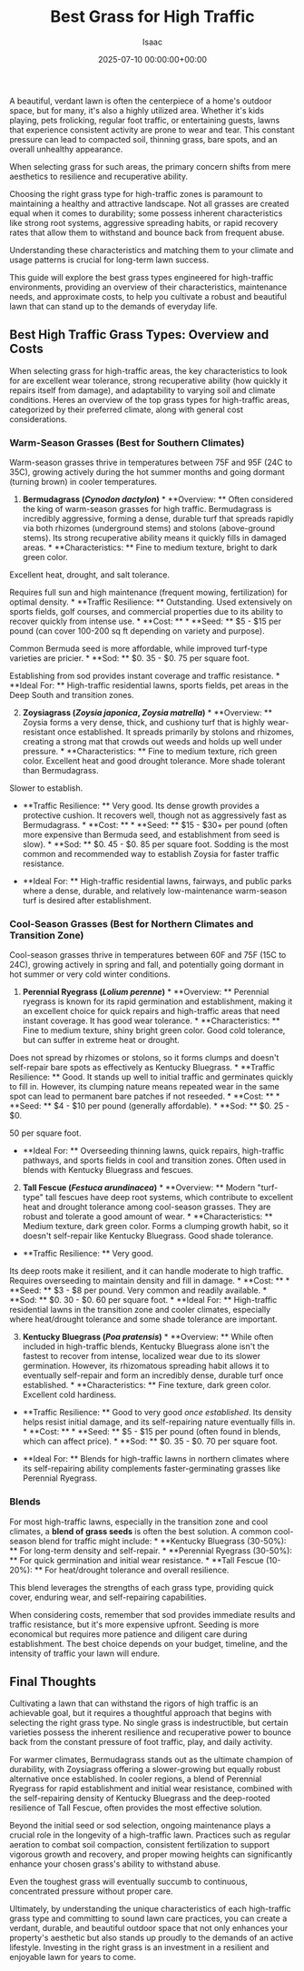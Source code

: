 ﻿---
title: Best Grass for High Traffic
description: A beautiful, verdant lawn is often the centerpiece of a home's outdoor space, but for many, it's also a highly utilized area.
slug: /best-grass-for-high-traffic/
date: 2025-07-10 00:00:00+00:00
lastmod: 2025-07-10 00:00:00+03:00
author: Isaac
categories:
- Lawn Care
- Guides
tags:
- lawn-care
- gra
- high-traffic
layout: post
---

A beautiful, verdant lawn is often the centerpiece of a home's outdoor space, but for many, it's also a highly utilized area. Whether it's kids playing, pets frolicking, regular foot traffic, or entertaining guests, lawns that experience consistent activity are prone to wear and tear. This constant pressure can lead to compacted soil, thinning grass, bare spots, and an overall unhealthy appearance.

When selecting grass for such areas, the primary concern shifts from mere aesthetics to resilience and recuperative ability.

Choosing the right grass type for high-traffic zones is paramount to maintaining a healthy and attractive landscape. Not all grasses are created equal when it comes to durability; some possess inherent characteristics like strong root systems, aggressive spreading habits, or rapid recovery rates that allow them to withstand and bounce back from frequent abuse.

Understanding these characteristics and matching them to your climate and usage patterns is crucial for long-term lawn success.

This guide will explore the best grass types engineered for high-traffic environments, providing an overview of their characteristics, maintenance needs, and approximate costs, to help you cultivate a robust and beautiful lawn that can stand up to the demands of everyday life.

##  Best High Traffic Grass Types: Overview and Costs

When selecting grass for high-traffic areas, the key characteristics to look for are excellent wear tolerance, strong recuperative ability (how quickly it repairs itself from damage), and adaptability to varying soil and climate conditions. Heres an overview of the top grass types for high-traffic areas, categorized by their preferred climate, along with general cost considerations.

###  Warm-Season Grasses (Best for Southern Climates)

Warm-season grasses thrive in temperatures between 75F and 95F (24C to 35C), growing actively during the hot summer months and going dormant (turning brown) in cooler temperatures.

1. **Bermudagrass (*Cynodon dactylon*)** * **Overview: ** Often considered the king of warm-season grasses for high traffic. Bermudagrass is incredibly aggressive, forming a dense, durable turf that spreads rapidly via both rhizomes (underground stems) and stolons (above-ground stems). Its strong recuperative ability means it quickly fills in damaged areas. * **Characteristics: ** Fine to medium texture, bright to dark green color.

Excellent heat, drought, and salt tolerance.

Requires full sun and high maintenance (frequent mowing, fertilization) for optimal density. * **Traffic Resilience: ** Outstanding. Used extensively on sports fields, golf courses, and commercial properties due to its ability to recover quickly from intense use. * **Cost: ** * **Seed: ** $5 - $15 per pound (can cover 100-200 sq ft depending on variety and purpose).

Common Bermuda seed is more affordable, while improved turf-type varieties are pricier. * **Sod: ** $0. 35 - $0. 75 per square foot.

Establishing from sod provides instant coverage and traffic resistance. * **Ideal For: ** High-traffic residential lawns, sports fields, pet areas in the Deep South and transition zones.

2. **Zoysiagrass (*Zoysia japonica*, *Zoysia matrella*)** * **Overview: ** Zoysia forms a very dense, thick, and cushiony turf that is highly wear-resistant once established. It spreads primarily by stolons and rhizomes, creating a strong mat that crowds out weeds and holds up well under pressure. * **Characteristics: ** Fine to medium texture, rich green color. Excellent heat and good drought tolerance. More shade tolerant than Bermudagrass.

Slower to establish.

* **Traffic Resilience: ** Very good. Its dense growth provides a protective cushion. It recovers well, though not as aggressively fast as Bermudagrass. * **Cost: ** * **Seed: ** $15 - $30+ per pound (often more expensive than Bermuda seed, and establishment from seed is slow). * **Sod: ** $0. 45 - $0. 85 per square foot. Sodding is the most common and recommended way to establish Zoysia for faster traffic resistance.

* **Ideal For: ** High-traffic residential lawns, fairways, and public parks where a dense, durable, and relatively low-maintenance warm-season turf is desired after establishment.

###  Cool-Season Grasses (Best for Northern Climates and Transition Zone)

Cool-season grasses thrive in temperatures between 60F and 75F (15C to 24C), growing actively in spring and fall, and potentially going dormant in hot summer or very cold winter conditions.

1. **Perennial Ryegrass (*Lolium perenne*)** * **Overview: ** Perennial ryegrass is known for its rapid germination and establishment, making it an excellent choice for quick repairs and high-traffic areas that need instant coverage. It has good wear tolerance. * **Characteristics: ** Fine to medium texture, shiny bright green color. Good cold tolerance, but can suffer in extreme heat or drought.

Does not spread by rhizomes or stolons, so it forms clumps and doesn't self-repair bare spots as effectively as Kentucky Bluegrass. * **Traffic Resilience: ** Good. It stands up well to initial traffic and germinates quickly to fill in. However, its clumping nature means repeated wear in the same spot can lead to permanent bare patches if not reseeded. * **Cost: ** * **Seed: ** $4 - $10 per pound (generally affordable). * **Sod: ** $0. 25 - $0.

50 per square foot.

* **Ideal For: ** Overseeding thinning lawns, quick repairs, high-traffic pathways, and sports fields in cool and transition zones. Often used in blends with Kentucky Bluegrass and fescues.

2. **Tall Fescue (*Festuca arundinacea*)** * **Overview: ** Modern "turf-type" tall fescues have deep root systems, which contribute to excellent heat and drought tolerance among cool-season grasses. They are robust and tolerate a good amount of wear. * **Characteristics: ** Medium texture, dark green color. Forms a clumping growth habit, so it doesn't self-repair like Kentucky Bluegrass. Good shade tolerance.

* **Traffic Resilience: ** Very good.

Its deep roots make it resilient, and it can handle moderate to high traffic. Requires overseeding to maintain density and fill in damage. * **Cost: ** * **Seed: ** $3 - $8 per pound. Very common and readily available. * **Sod: ** $0. 30 - $0. 60 per square foot. * **Ideal For: ** High-traffic residential lawns in the transition zone and cooler climates, especially where heat/drought tolerance and some shade tolerance are important.

3. **Kentucky Bluegrass (*Poa pratensis*)** * **Overview: ** While often included in high-traffic blends, Kentucky Bluegrass alone isn't the fastest to recover from intense, localized wear due to its slower germination. However, its rhizomatous spreading habit allows it to eventually self-repair and form an incredibly dense, durable turf once established. * **Characteristics: ** Fine texture, dark green color. Excellent cold hardiness.

* **Traffic Resilience: ** Good to very good *once established*. Its density helps resist initial damage, and its self-repairing nature eventually fills in. * **Cost: ** * **Seed: ** $5 - $15 per pound (often found in blends, which can affect price). * **Sod: ** $0. 35 - $0. 70 per square foot.

* **Ideal For: ** Blends for high-traffic lawns in northern climates where its self-repairing ability complements faster-germinating grasses like Perennial Ryegrass.

###  Blends

For most high-traffic lawns, especially in the transition zone and cool climates, a **blend of grass seeds** is often the best solution. A common cool-season blend for traffic might include: * **Kentucky Bluegrass (30-50%): ** For long-term density and self-repair. * **Perennial Ryegrass (30-50%): ** For quick germination and initial wear resistance. * **Tall Fescue (10-20%): ** For heat/drought tolerance and overall resilience.

This blend leverages the strengths of each grass type, providing quick cover, enduring wear, and self-repairing capabilities.

When considering costs, remember that sod provides immediate results and traffic resistance, but it's more expensive upfront. Seeding is more economical but requires more patience and diligent care during establishment. The best choice depends on your budget, timeline, and the intensity of traffic your lawn will endure.

##  Final Thoughts

Cultivating a lawn that can withstand the rigors of high traffic is an achievable goal, but it requires a thoughtful approach that begins with selecting the right grass type. No single grass is indestructible, but certain varieties possess the inherent resilience and recuperative power to bounce back from the constant pressure of foot traffic, play, and daily activity.

For warmer climates, Bermudagrass stands out as the ultimate champion of durability, with Zoysiagrass offering a slower-growing but equally robust alternative once established. In cooler regions, a blend of Perennial Ryegrass for rapid establishment and initial wear resistance, combined with the self-repairing density of Kentucky Bluegrass and the deep-rooted resilience of Tall Fescue, often provides the most effective solution.

Beyond the initial seed or sod selection, ongoing maintenance plays a crucial role in the longevity of a high-traffic lawn. Practices such as regular aeration to combat soil compaction, consistent fertilization to support vigorous growth and recovery, and proper mowing heights can significantly enhance your chosen grass's ability to withstand abuse.

Even the toughest grass will eventually succumb to continuous, concentrated pressure without proper care.

Ultimately, by understanding the unique characteristics of each high-traffic grass type and committing to sound lawn care practices, you can create a verdant, durable, and beautiful outdoor space that not only enhances your property's aesthetic but also stands up proudly to the demands of an active lifestyle. Investing in the right grass is an investment in a resilient and enjoyable lawn for years to come.

